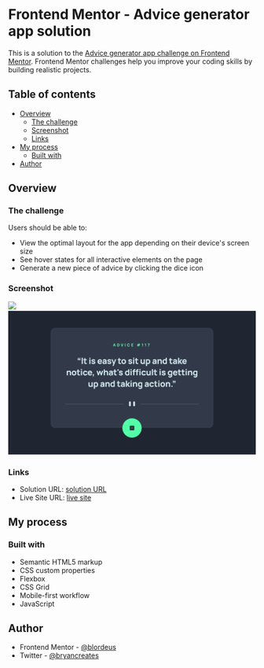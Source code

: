 # Frontend Mentor - Advice generator app solution

This is a solution to the [Advice generator app challenge on Frontend Mentor](https://www.frontendmentor.io/challenges/advice-generator-app-QdUG-13db). Frontend Mentor challenges help you improve your coding skills by building realistic projects.

## Table of contents

* [Overview](#overview)
    * [The challenge](#the-challenge)
    * [Screenshot](#screenshot)
    * [Links](#links)
* [My process](#my-process)
    * [Built with](#built-with)
* [Author](#author)

## Overview

### The challenge

Users should be able to:

* View the optimal layout for the app depending on their device's screen size
* See hover states for all interactive elements on the page
* Generate a new piece of advice by clicking the dice icon

### Screenshot

![](./screenshot.jpg)![FireShot Capture 042 - Frontend Mentor - Advice generator app - 127.0.0.1.png](.media/img_0.png)
<br>
### Links

* Solution URL: [solution URL](https://github.com/blordeus/advice-generator-app-main)
* Live Site URL: [live site](https://blordeus.github.io/)

## My process

### Built with

* Semantic HTML5 markup
* CSS custom properties
* Flexbox
* CSS Grid
* Mobile-first workflow
* JavaScript

## Author

* Frontend Mentor - [@blordeus](https://www.frontendmentor.io/profile/blordeus)
* Twitter - [@bryancreates](https://www.twitter.com/bryancreates)
